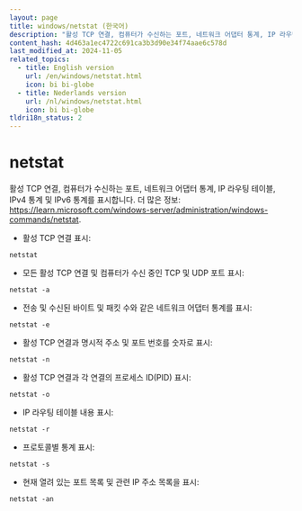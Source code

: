 ```yaml
---
layout: page
title: windows/netstat (한국어)
description: "활성 TCP 연결, 컴퓨터가 수신하는 포트, 네트워크 어댑터 통계, IP 라우팅 테이블, IPv4 통계 및 IPv6 통계를 표시합니다."
content_hash: 4d463a1ec4722c691ca3b3d90e34f74aae6c578d
last_modified_at: 2024-11-05
related_topics:
  - title: English version
    url: /en/windows/netstat.html
    icon: bi bi-globe
  - title: Nederlands version
    url: /nl/windows/netstat.html
    icon: bi bi-globe
tldri18n_status: 2
---
```

# netstat

활성 TCP 연결, 컴퓨터가 수신하는 포트, 네트워크 어댑터 통계, IP 라우팅 테이블, IPv4 통계 및 IPv6 통계를 표시합니다.
더 많은 정보: <https://learn.microsoft.com/windows-server/administration/windows-commands/netstat>.

- 활성 TCP 연결 표시:

`netstat`

- 모든 활성 TCP 연결 및 컴퓨터가 수신 중인 TCP 및 UDP 포트 표시:

`netstat -a`

- 전송 및 수신된 바이트 및 패킷 수와 같은 네트워크 어댑터 통계를 표시:

`netstat -e`

- 활성 TCP 연결과 명시적 주소 및 포트 번호를 숫자로 표시:

`netstat -n`

- 활성 TCP 연결과 각 연결의 프로세스 ID(PID) 표시:

`netstat -o`

- IP 라우팅 테이블 내용 표시:

`netstat -r`

- 프로토콜별 통계 표시:

`netstat -s`

- 현재 열려 있는 포트 목록 및 관련 IP 주소 목록을 표시:

`netstat -an`

